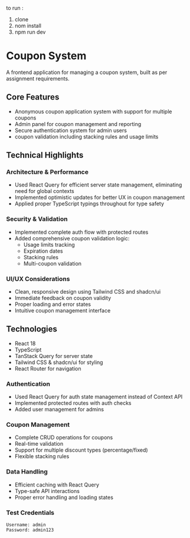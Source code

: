 to run : 
1. clone 
2. nom install
3. npm run dev

# Coupon System

A frontend application for managing a coupon system, built as per assignment requirements.

## Core Features

- Anonymous coupon application system with support for multiple coupons
- Admin panel for coupon management and reporting
- Secure authentication system for admin users
-  coupon validation including stacking rules and usage limits

## Technical Highlights

### Architecture & Performance
- Used React Query for efficient server state management, eliminating need for global contexts
- Implemented optimistic updates for better UX in coupon management
- Applied proper TypeScript typings throughout for type safety

### Security & Validation
- Implemented complete auth flow with protected routes
- Added comprehensive coupon validation logic:
  - Usage limits tracking
  - Expiration dates
  - Stacking rules
  - Multi-coupon validation

### UI/UX Considerations
- Clean, responsive design using Tailwind CSS and shadcn/ui
- Immediate feedback on coupon validity
- Proper loading and error states
- Intuitive coupon management interface

## Technologies
- React 18
- TypeScript
- TanStack Query for server state
- Tailwind CSS & shadcn/ui for styling
- React Router for navigation

### Authentication
- Used React Query for auth state management instead of Context API
- Implemented protected routes with auth checks
- Added user management for admins

### Coupon Management
- Complete CRUD operations for coupons
- Real-time validation
- Support for multiple discount types (percentage/fixed)
- Flexible stacking rules

### Data Handling
- Efficient caching with React Query
- Type-safe API interactions
- Proper error handling and loading states



### Test Credentials
```
Username: admin
Password: admin123
```
